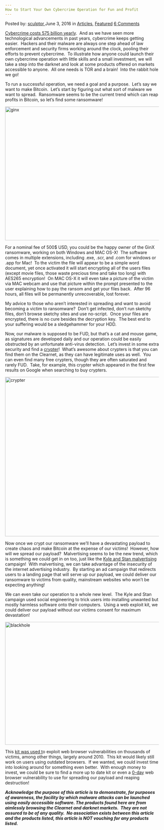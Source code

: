 ```yaml
---
How to Start Your Own Cybercrime Operation for Fun and Profit
---
```

<article class="post-listing post-14309 post type-post status-publish format-standard has-post-thumbnail hentry category-deepdot-news tag-cybercrime tag-fun tag-operation tag-profit tag-start">
    <div class="post-inner">
    <p class="post-meta">
    <span>Posted by: <a href="https://www.deepdotweb.com/author/sculptor/" title="">sculptor </a></span>
    <span>June 3, 2016</span>
    <span>in <a href="https://www.deepdotweb.com/category/articles/" rel="category tag">Articles</a>, <a href="https://www.deepdotweb.com/category/deepdot-news/" rel="category tag">Featured</a></span>
    <span><a href="https://www.deepdotweb.com/2016/06/03/start-cybercrime-operation-fun-profit/#comments">6 Comments</a></span>
    </p>
    <div class="clear"></div>
    <div class="entry">
    <p><a href="http://www.politico.com/story/2014/06/cybercrime-yearly-costs-107601">Cybercrime costs 575 billion yearly</a>.  And as we have seen more technological advancements in past years, cybercrime keeps getting easier.  Hackers and their malware are always one step ahead of law enforcement and security firms working around the clock, pooling their efforts to prevent cybercrime.  To illustrate how anyone could launch their own cybercrime operation with little skills and a small investment, we will take a step into the darknet and look at some products offered on markets accessible to anyone.  All one needs is TOR and a brain!  Into the rabbit hole we go!</p>
    <p>To run a successful operation, we need a goal and a purpose.  Let’s say we want to make Bitcoin.  Let’s start by figuring out what sort of malware we want to spread.  Ransomware seems to be the current trend which can reap profits in Bitcoin, so let’s find some ransomware!</p>
    <p><a href="https://www.deepdotweb.com/wp-content/uploads/2016/05/ginx.jpg"><img class="aligncenter size-full wp-image-14313" src="https://www.deepdotweb.com/wp-content/uploads/2016/05/ginx.jpg" alt="ginx" width="618" height="438" srcset="https://www.deepdotweb.com/wp-content/uploads/2016/05/ginx.jpg 618w, https://www.deepdotweb.com/wp-content/uploads/2016/05/ginx-300x213.jpg 300w" sizes="(max-width: 618px) 100vw, 618px" /></a></p>
    <p>For a nominal fee of 500$ USD, you could be the happy owner of the GinX ransomware, working on both Windows and MAC OS-X!  The software comes in multiple extensions, including .exe, .scr, and .com for windows or .app for Mac!  To the victim the file will appear to be a simple word document, yet once activated it will start encrypting all of the users files (except movie files, those waste precious time and take too long) with AES265 encryption!  On MAC OS-X it will even take a picture of the victim via MAC webcam and use that picture within the prompt presented to the user explaining how to pay the ransom and get your files back.  After 96 hours, all files will be permanently unrecoverable, lost forever.</p>
    <p>My advice to those who aren’t interested in spreading and want to avoid becoming a victim to ransomware?  Don’t get infected, don’t run sketchy files, don’t browse sketchy sites and use no-script.  Once your files are encrypted, there is no cure besides the decryption key.  The best end to your suffering would be a sledgehammer for your HDD.</p>
    <p>Now, our malware is supposed to be FUD, but that’s a cat and mouse game, as signatures are developed daily and our operation could be easily obstructed by an unfortunate anti-virus detection.  Let’s invest in some extra security and find a <a href="http://www.softcrypter.com/">crypter</a>!  What’s awesome about crypters is that you can find them on the Clearnet, as they can have legitimate uses as well.  You can even find many free crypters, though they are often saturated and rarely FUD.  Take, for example, this crypter which appeared in the first few results on Google when searching to buy crypters.</p>
    <p><a href="https://www.deepdotweb.com/wp-content/uploads/2016/05/crypter.jpg"><img class="aligncenter size-full wp-image-14312" src="https://www.deepdotweb.com/wp-content/uploads/2016/05/crypter.jpg" alt="crypter" width="1081" height="522" srcset="https://www.deepdotweb.com/wp-content/uploads/2016/05/crypter.jpg 1081w, https://www.deepdotweb.com/wp-content/uploads/2016/05/crypter-300x145.jpg 300w, https://www.deepdotweb.com/wp-content/uploads/2016/05/crypter-1024x494.jpg 1024w" sizes="(max-width: 1081px) 100vw, 1081px" /></a></p>
    <p>Now once we crypt our ransomware we’ll have a devastating payload to create chaos and make Bitcoin at the expense of our victims!  However, how will we spread our payload?  Malvertising seems to be the new trend, which is something we could get in on too, just like the <a href="http://www.tomsguide.com/us/kyle-stan-malvertising-amazon,news-19501.html">Kyle and Stan malvertising</a> campaign!  With malvertising, we can take advantage of the insecurity of the internet advertising industry.  By starting an ad campaign that redirects users to a landing page that will serve up our payload, we could deliver our ransomware to victims from quality, mainstream websites who won’t be expecting anything!</p>
    <p>We can even take our operation to a whole new level.  The Kyle and Stan campaign used social engineering to trick users into installing unwanted but mostly harmless software onto their computers.  Using a web exploit kit, we could deliver our payload without our victims consent for maximum devastation!</p>
    <p><a href="https://www.deepdotweb.com/wp-content/uploads/2016/05/blackhole.jpg"><img class="aligncenter size-full wp-image-14311" src="https://www.deepdotweb.com/wp-content/uploads/2016/05/blackhole.jpg" alt="blackhole" width="712" height="402" srcset="https://www.deepdotweb.com/wp-content/uploads/2016/05/blackhole.jpg 712w, https://www.deepdotweb.com/wp-content/uploads/2016/05/blackhole-300x169.jpg 300w" sizes="(max-width: 712px) 100vw, 712px" /></a></p>
    <p>This <a href="https://krebsonsecurity.com/tag/blackhole-exploit-kit/">kit was used t</a>o exploit web browser vulnerabilities on thousands of victims, among other things, largely around 2010.  This kit would likely still work on users using outdated browsers.  If we wanted, we could invest time into looking around for something even better.  With enough money to invest, we could be sure to find a more up to date kit or even a <a href="https://en.wikipedia.org/wiki/Zero-day_%28computing%29">0-day</a> web browser vulnerability to use for spreading our payload and reaping destruction!</p>
    <p><strong><em>Acknowledge the purpose of this article is to demonstrate, for purposes of awareness, the facility by which malware attacks can be launched using easily accessible software. The products found here are from aimlessly browsing the Clearnet and darknet markets.  They are not assured to be of any quality.  No association exists between this article and the products listed, this article is NOT vouching for any products listed. </em></strong></p>
    </div>
    <span style="display:none"><a href="https://www.deepdotweb.com/tag/cybercrime/" rel="tag">cybercrime</a> <a href="https://www.deepdotweb.com/tag/fun/" rel="tag">fun</a> <a href="https://www.deepdotweb.com/tag/operation/" rel="tag">operation</a> <a href="https://www.deepdotweb.com/tag/profit/" rel="tag">profit</a> <a href="https://www.deepdotweb.com/tag/start/" rel="tag">start</a></span> <span style="display:none" class="updated">2016-06-03</span>
    <div style="display:none" class="vcard author" itemprop="author" itemscope itemtype="http://schema.org/Person"><strong class="fn" itemprop="name"><a href="https://www.deepdotweb.com/author/sculptor/" title="Posts by sculptor" rel="author">sculptor</a></strong></div>
    </div>
</article>

